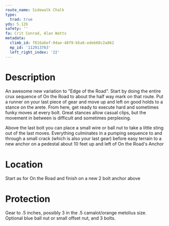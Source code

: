 ```yaml
---
route_name: Sidewalk Chalk
type:
  trad: true
yds: 5.12b
safety: ''
fa: Crit Conrad, Alan Watts
metadata:
  climb_id: f816a6ef-94ae-48f9-b5a6-edeb68c2a862
  mp_id: '112913763'
  left_right_index: '22'
---
```

# Description
An awesome new variation to "Edge of the Road".  Start by doing the entire crux sequence of On the Road to about the half way mark on that route.  Put a runner on your last piece of gear and move up and left on good holds to a stance on the arete.  From here, get ready to execute hard and sometimes funky moves at every bolt.  Great stances allow casual clips, but the movement in between is difficult and sometimes perplexing.

Above the last bolt you can place a small wire or ball nut to take a little sting out of the last moves.  Everything culminates in a pumping sequence to and through a small crack (which is also your last gear) before easy terrain to a new anchor on a pedestal about 10 feet up and left of On the Road's Anchor

# Location
Start as for On the Road and finish on a new 2 bolt anchor above

# Protection
Gear to .5 inches, possibly 3 in the .5 camalot/orange metolius size.  Optional blue ball nut or small offset nut, and 3 bolts.
